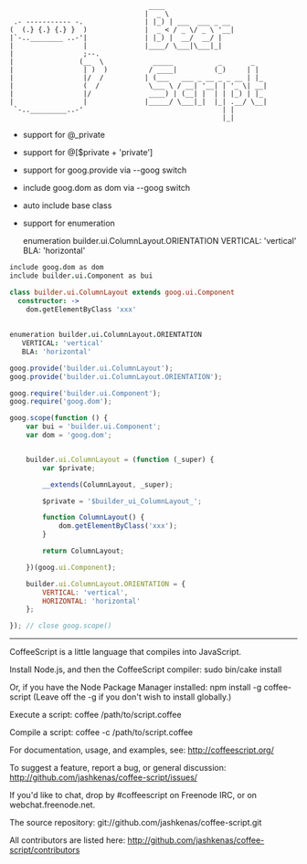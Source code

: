 
            
                                      ____     
                                     |  _ \    
     .- ----------- -.               | |_) | ___  ___ _ __ 
    (  (.} {.} {.} }  )              |  _ < / _ \/ _ \ '__|
    |`-..________ ..-'|              | |_) |  __/  __/ | 
    |                 |              |____/ \___|\___|_|   
    |                 ;--.
    |                (__  \            _____           _       _
    |                 | )  )          / ____|         (_)     | |
    |                 |/  /          | (___   ___ _ __ _ _ __ | |_
    |                 (  /            \___ \ / __| '__| | '_ \| __|
    |                 |/              ____) | (__| |  | | |_) | |_
    |                 |              |_____/ \___|_|  |_| .__/ \__|
     `-.._________..-'                                  | |
                                                        |_|

												
  * support for @_private
  * support for @[$private + 'private']
  * support for goog.provide via --goog switch
  * include goog.dom as dom via --goog switch
  * auto include base class
  * support for enumeration



	enumeration builder.ui.ColumnLayout.ORIENTATION
	   VERTICAL: 'vertical'
	   BLA: 'horizontal'

```coffee
include goog.dom as dom
include builder.ui.Component as bui

class builder.ui.ColumnLayout extends goog.ui.Component
  constructor: ->
    dom.getElementByClass 'xxx'
    
    
enumeration builder.ui.ColumnLayout.ORIENTATION
   VERTICAL: 'vertical'
   BLA: 'horizontal'
```

```javascript
goog.provide('builder.ui.ColumnLayout');
goog.provide('builder.ui.ColumnLayout.ORIENTATION');

goog.require('builder.ui.Component');
goog.require('goog.dom');

goog.scope(function () {
    var bui = 'builder.ui.Component';
    var dom = 'goog.dom';


    builder.ui.ColumnLayout = (function (_super) {
        var $private;

        __extends(ColumnLayout, _super);

        $private = '$builder_ui_ColumnLayout_';

        function ColumnLayout() {
            dom.getElementByClass('xxx');
        }

        return ColumnLayout;

    })(goog.ui.Component);

    builder.ui.ColumnLayout.ORIENTATION = {
        VERTICAL: 'vertical',
        HORIZONTAL: 'horizontal'
    };

}); // close goog.scope()
```



  ----------------------------------------------------------------

  CoffeeScript is a little language that compiles into JavaScript.

  Install Node.js, and then the CoffeeScript compiler:
  sudo bin/cake install

  Or, if you have the Node Package Manager installed:
  npm install -g coffee-script
  (Leave off the -g if you don't wish to install globally.)

  Execute a script:
  coffee /path/to/script.coffee

  Compile a script:
  coffee -c /path/to/script.coffee

  For documentation, usage, and examples, see:
  http://coffeescript.org/

  To suggest a feature, report a bug, or general discussion:
  http://github.com/jashkenas/coffee-script/issues/

  If you'd like to chat, drop by #coffeescript on Freenode IRC,
  or on webchat.freenode.net.

  The source repository:
  git://github.com/jashkenas/coffee-script.git

  All contributors are listed here:
  http://github.com/jashkenas/coffee-script/contributors
